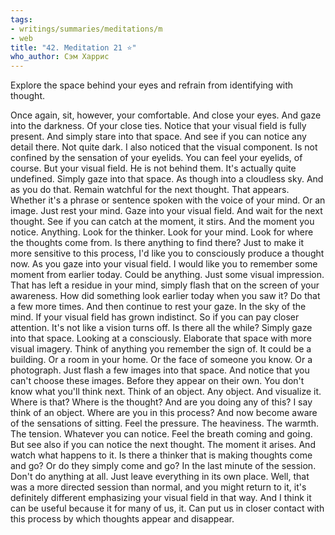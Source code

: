 ```yaml
---
tags:
- writings/summaries/meditations/m
- web
title: "42. Meditation 21 ⭐"
who_author: Сэм Харрис
---
```


Explore the space behind your eyes and refrain from identifying with thought.

Once again, sit, however, your comfortable. And close your eyes. And gaze into the darkness. Of your close ties. Notice that your visual field is fully present. And simply stare into that space. And see if you can notice any detail there. Not quite dark. I also noticed that the visual component. Is not confined by the sensation of your eyelids. You can feel your eyelids, of course. But your visual field. He is not behind them. It's actually quite undefined. Simply gaze into that space. As though into a cloudless sky. And as you do that. Remain watchful for the next thought. That appears. Whether it's a phrase or sentence spoken with the voice of your mind. Or an image. Just rest your mind. Gaze into your visual field. And wait for the next thought. See if you can catch at the moment, it stirs. And the moment you notice. Anything. Look for the thinker. Look for your mind. Look for where the thoughts come from. Is there anything to find there? Just to make it more sensitive to this process, I'd like you to consciously produce a thought now. As you gaze into your visual field. I would like you to remember some moment from earlier today. Could be anything. Just some visual impression. That has left a residue in your mind, simply flash that on the screen of your awareness. How did something look earlier today when you saw it? Do that a few more times. And then continue to rest your gaze. In the sky of the mind. If your visual field has grown indistinct. So if you can pay closer attention. It's not like a vision turns off. Is there all the while? Simply gaze into that space. Looking at a consciously. Elaborate that space with more visual imagery. Think of anything you remember the sign of. It could be a building. Or a room in your home. Or the face of someone you know. Or a photograph. Just flash a few images into that space. And notice that you can't choose these images. Before they appear on their own. You don't know what you'll think next. Think of an object. Any object. And visualize it. Where is that? Where is the thought? And are you doing any of this? I say think of an object. Where are you in this process? And now become aware of the sensations of sitting. Feel the pressure. The heaviness. The warmth. The tension. Whatever you can notice. Feel the breath coming and going. But see also if you can notice the next thought. The moment it arises. And watch what happens to it. Is there a thinker that is making thoughts come and go? Or do they simply come and go? In the last minute of the session. Don't do anything at all. Just leave everything in its own place. Well, that was a more directed session than normal, and you might return to it, it's definitely different emphasizing your visual field in that way. And I think it can be useful because it for many of us, it. Can put us in closer contact with this process by which thoughts appear and disappear. 